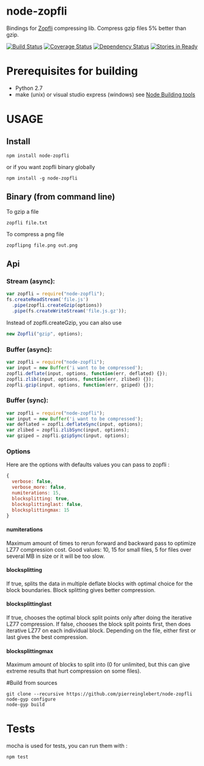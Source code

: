 node-zopfli
===========

Bindings for [Zopfli](http://en.wikipedia.org/wiki/Zopfli) compressing lib.
Compress gzip files 5% better than gzip.

[![Build Status](https://secure.travis-ci.org/pierreinglebert/node-zopfli.png)](http://travis-ci.org/pierreinglebert/node-zopfli)
[![Coverage Status](https://coveralls.io/repos/pierreinglebert/node-zopfli/badge.png?branch=master)](https://coveralls.io/r/pierreinglebert/node-zopfli?branch=master)
[![Dependency Status](https://gemnasium.com/pierreinglebert/node-zopfli.png)](https://gemnasium.com/pierreinglebert/node-zopfli)
[![Stories in Ready](https://badge.waffle.io/pierreinglebert/node-zopfli.png)](http://waffle.io/pierreinglebert/node-zopfli)

# Prerequisites for building

* Python 2.7
* make (unix) or visual studio express (windows) see [Node Building tools](https://github.com/TooTallNate/node-gyp#installation)

# USAGE

## Install
    
    npm install node-zopfli

or if you want zopfli binary globally

    npm install -g node-zopfli

## Binary (from command line)
To gzip a file
    
    zopfli file.txt

To compress a png file
    
    zopflipng file.png out.png

## Api
### Stream (async):

```javascript
var zopfli = require("node-zopfli");
fs.createReadStream('file.js')
  .pipe(zopfli.createGzip(options))
  .pipe(fs.createWriteStream('file.js.gz'));
```

Instead of zopfli.createGzip, you can also use

```javascript
new Zopfli("gzip", options);
```

### Buffer (async):

```javascript
var zopfli = require("node-zopfli");
var input = new Buffer('i want to be compressed');
zopfli.deflate(input, options, function(err, deflated) {});
zopfli.zlib(input, options, function(err, zlibed) {});
zopfli.gzip(input, options, function(err, gziped) {});
```

### Buffer (sync):

```javascript
var zopfli = require("node-zopfli");
var input = new Buffer('i want to be compressed');
var deflated = zopfli.deflateSync(input, options);
var zlibed = zopfli.zlibSync(input, options);
var gziped = zopfli.gzipSync(input, options);
```

### Options

Here are the options with defaults values you can pass to zopfli :

```javascript  
{
  verbose: false,
  verbose_more: false,
  numiterations: 15,
  blocksplitting: true,
  blocksplittinglast: false,
  blocksplittingmax: 15
}
```

#### numiterations
Maximum amount of times to rerun forward and backward pass to optimize LZ77 compression cost. Good values: 10, 15 for small files, 5 for files over several MB in size or it will be too slow.

#### blocksplitting
If true, splits the data in multiple deflate blocks with optimal choice for the block boundaries. Block splitting gives better compression.

#### blocksplittinglast
If true, chooses the optimal block split points only after doing the iterative LZ77 compression. If false, chooses the block split points first, then does iterative LZ77 on each individual block. Depending on the file, either first or last gives the best compression.

#### blocksplittingmax
Maximum amount of blocks to split into (0 for unlimited, but this can give extreme results that hurt compression on some files).
  

#Build from sources

    git clone --recursive https://github.com/pierreinglebert/node-zopfli
    node-gyp configure
    node-gyp build

# Tests
mocha is used for tests, you can run them with :
    
    npm test
